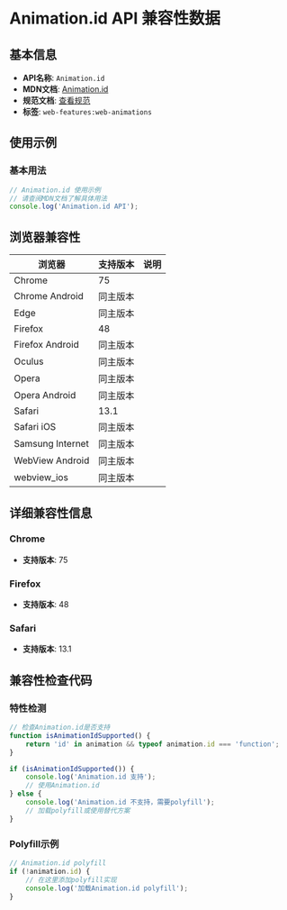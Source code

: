 # Animation.id API 兼容性数据

## 基本信息

- **API名称**: `Animation.id`
- **MDN文档**: [Animation.id](https://developer.mozilla.org/docs/Web/API/Animation/id)
- **规范文档**: [查看规范](https://drafts.csswg.org/web-animations-1/#dom-animation-id)
- **标签**: `web-features:web-animations`

## 使用示例

### 基本用法

```javascript
// Animation.id 使用示例
// 请查阅MDN文档了解具体用法
console.log('Animation.id API');
```

## 浏览器兼容性

| 浏览器 | 支持版本 | 说明 |
|--------|----------|------|
| Chrome | 75 |  |
| Chrome Android | 同主版本 |  |
| Edge | 同主版本 |  |
| Firefox | 48 |  |
| Firefox Android | 同主版本 |  |
| Oculus | 同主版本 |  |
| Opera | 同主版本 |  |
| Opera Android | 同主版本 |  |
| Safari | 13.1 |  |
| Safari iOS | 同主版本 |  |
| Samsung Internet | 同主版本 |  |
| WebView Android | 同主版本 |  |
| webview_ios | 同主版本 |  |

## 详细兼容性信息

### Chrome

- **支持版本**: 75

### Firefox

- **支持版本**: 48

### Safari

- **支持版本**: 13.1

## 兼容性检查代码

### 特性检测

```javascript
// 检查Animation.id是否支持
function isAnimationIdSupported() {
    return 'id' in animation && typeof animation.id === 'function';
}

if (isAnimationIdSupported()) {
    console.log('Animation.id 支持');
    // 使用Animation.id
} else {
    console.log('Animation.id 不支持，需要polyfill');
    // 加载polyfill或使用替代方案
}
```

### Polyfill示例

```javascript
// Animation.id polyfill
if (!animation.id) {
    // 在这里添加polyfill实现
    console.log('加载Animation.id polyfill');
}
```

